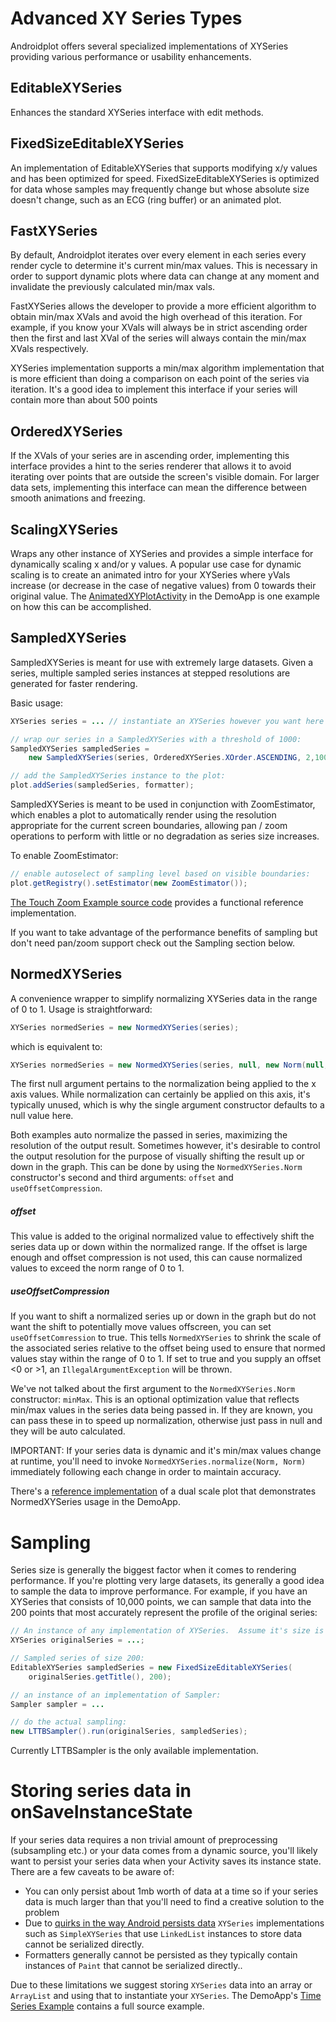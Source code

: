 # Advanced XY Series Types
Androidplot offers several specialized implementations of XYSeries providing various performance
or usability enhancements.

## EditableXYSeries
Enhances the standard XYSeries interface with edit methods.

## FixedSizeEditableXYSeries
An implementation of EditableXYSeries that supports modifying x/y values and has been optimized 
for speed. FixedSizeEditableXYSeries is optimized for data whose samples may frequently change but
whose absolute size doesn't change, such as an ECG (ring buffer) or an animated plot.

## FastXYSeries
By default, Androidplot iterates over every element in each series every render cycle to
determine it's current min/max values.  This is necessary in order to support dynamic plots where
data can change at any moment and invalidate the previously calculated min/max vals.

FastXYSeries allows the developer to provide a more efficient algorithm to obtain min/max XVals 
and avoid the high overhead of this iteration.  For example, if you know your XVals will always 
be in strict ascending order then the first and last XVal of the series will always contain the 
min/max XVals respectively.

XYSeries implementation supports a min/max algorithm implementation that is more efficient than doing 
a comparison on each point of the series via iteration. It's a good idea to implement this interface
if your series will contain more than about 500 points

## OrderedXYSeries
If the XVals of your series are in ascending order, implementing this interface provides a hint to
the series renderer that allows it to avoid iterating over points that are outside the screen's
visible domain.  For larger data sets, implementing this interface can mean the difference between
smooth animations and freezing.

## ScalingXYSeries
Wraps any other instance of XYSeries and provides a simple interface for dynamically 
scaling x and/or y values.  A popular use case for dynamic scaling is to create an animated intro
for your XYSeries where yVals increase (or decrease in the case of negative values) from 0 towards
their original value. The [AnimatedXYPlotActivity](../demoapp/src/main/java/com/androidplot/demos/AnimatedXYPlotActivity.java)
in the DemoApp is one example on how this can be accomplished.

## SampledXYSeries
SampledXYSeries is meant for use with extremely large datasets.  Given a series, multiple sampled 
series instances at stepped resolutions are generated for faster rendering.

Basic usage:

```java
XYSeries series = ... // instantiate an XYSeries however you want here

// wrap our series in a SampledXYSeries with a threshold of 1000:
SampledXYSeries sampledSeries =
    new SampledXYSeries(series, OrderedXYSeries.XOrder.ASCENDING, 2,100);

// add the SampledXYSeries instance to the plot:
plot.addSeries(sampledSeries, formatter);
```

SampledXYSeries is meant to be used in conjunction with ZoomEstimator, which enables a plot to 
automatically render using the resolution appropriate for the current screen boundaries, allowing 
pan / zoom operations to perform with little or no degradation as series size increases.  

To enable ZoomEstimator:

```java
// enable autoselect of sampling level based on visible boundaries:
plot.getRegistry().setEstimator(new ZoomEstimator());
```

[The Touch Zoom Example source code](../demoapp/src/main/java/com/androidplot/demos/TouchZoomExampleActivity.java) provides a functional reference implementation.

If you want to take advantage of the performance benefits of sampling but don't need pan/zoom support
check out the Sampling section below.

## NormedXYSeries
A convenience wrapper to simplify normalizing XYSeries data in the range of 0 to 1.  Usage is straightforward:

```java
XYSeries normedSeries = new NormedXYSeries(series);
```

which is equivalent to:

```java
XYSeries normedSeries = new NormedXYSeries(series, null, new Norm(null, 0, false));
```

The first null argument pertains to the normalization being applied to the x axis values.  While normalization
can certainly be applied on this axis, it's typically unused, which is why the single argument constructor
defaults to a null value here.

Both examples auto normalize the passed in series, maximizing the resolution of the
output result.  Sometimes however, it's desirable to control the output resolution for the purpose
of visually shifting the result up or down in the graph.  This can be done by using the `NormedXYSeries.Norm`
constructor's second and third arguments: `offset` and `useOffsetCompression`.

##### offset
This value is added to the original normalized value to effectively shift the series data up or down
within the normalized range.  If the offset is large enough and offset compression is not used, this 
can cause normalized values to exceed the norm range of 0 to 1.

##### useOffsetCompression
If you want to shift a normalized series up or down in the graph but do not want the shift to potentially
move values offscreen, you can set `useOffsetComression` to true.  This tells `NormedXYSeries` to shrink
the scale of the associated series relative to the offset being used to ensure that normed values
stay within the range of 0 to 1.  If set to true and you supply an offset <0 or >1, an 
`IllegalArgumentException` will be thrown.

We've not talked about the first argument to the `NormedXYSeries.Norm` constructor: `minMax`.  This is an
optional optimization value that reflects min/max values in the series data being passed in.  If they
are known, you can pass these in to speed up normalization, otherwise just pass in null and they will
be auto calculated.

IMPORTANT: If your series data is dynamic and it's min/max values change at runtime, you'll need to invoke
`NormedXYSeries.normalize(Norm, Norm)` immediately following each change in order to maintain accuracy.

There's a [reference implementation](../demoapp/src/main/java/com/androidplot/demos/DualScaleActivity.java) 
of a dual scale plot that demonstrates NormedXYSeries usage in the DemoApp.

# Sampling
Series size is generally the biggest factor when it comes to rendering performance.  If you're plotting 
very large datasets, its generally a good idea to sample the data to improve performance.
For example, if you have an XYSeries that consists of 10,000 points, we can sample that data into 
the 200 points that most accurately represent the profile of the original series:

```java
// An instance of any implementation of XYSeries.  Assume it's size is 10,000
XYSeries originalSeries = ...;

// Sampled series of size 200:
EditableXYSeries sampledSeries = new FixedSizeEditableXYSeries(
    originalSeries.getTitle(), 200);

// an instance of an implementation of Sampler:
Sampler sampler = ...

// do the actual sampling:
new LTTBSampler().run(originalSeries, sampledSeries);
```

Currently LTTBSampler is the only available implementation.

# Storing series data in onSaveInstanceState
If your series data requires a non trivial amount of preprocessing (subsampling etc.) or your data comes
from a dynamic source, you'll likely want to persist your series data when your Activity saves its
instance state.  There are a few caveats to be aware of:

* You can only persist about 1mb worth of data at a time so if your series data is much larger than that
you'll need to find a creative solution to the problem
* Due to [quirks in the way Android persists data](http://stackoverflow.com/questions/12300886/linkedlist-put-into-intent-extra-gets-recast-to-arraylist-when-retrieving-in-nex)
`XYSeries` implementations such as `SimpleXYSeries` that use `LinkedList` instances to store data cannot be serialized directly.
* Formatters generally cannot be persisted as they typically contain instances of `Paint` that cannot be serialized directly..

Due to these limitations we suggest storing `XYSeries` data into an array or `ArrayList` and using that to 
instantiate your `XYSeries`.  The DemoApp's [Time Series Example](../demoapp/src/main/java/com/androidplot/demos/TimeSeriesActivity.java) 
contains a full source example.